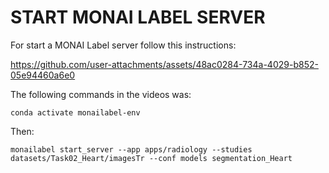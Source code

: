 # START MONAI LABEL SERVER

For start a MONAI Label server follow this instructions:


https://github.com/user-attachments/assets/48ac0284-734a-4029-b852-05e94460a6e0




The following commands in the videos was:

```
conda activate monailabel-env
```
Then:
```
monailabel start_server --app apps/radiology --studies datasets/Task02_Heart/imagesTr --conf models segmentation_Heart
```
